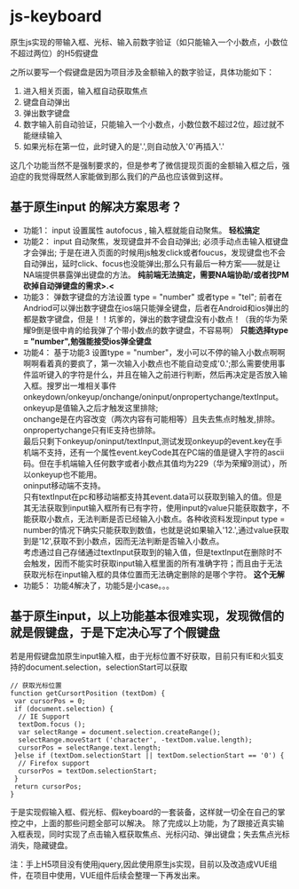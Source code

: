 # js-keyboard
原生js实现的带输入框、光标、输入前数字验证（如只能输入一个小数点，小数位不超过两位）的H5假键盘

之所以要写一个假键盘是因为项目涉及金额输入的数字验证，具体功能如下：
1. 进入相关页面，输入框自动获取焦点
2. 键盘自动弹出
3. 弹出数字键盘
4. 数字输入前自动验证，只能输入一个小数点，小数位数不超过2位，超过就不能继续输入
5. 如果光标在第一位，此时键入的是'.',则自动放入'0'再插入'.'

这几个功能当然不是强制要求的，但是参考了微信提现页面的金额输入框之后，强迫症的我觉得既然人家能做到那么我们的产品也应该做到这样。

## 基于原生input 的解决方案思考？

* 功能1： input 设置属性 autofocus , 输入框就能自动聚焦。 **轻松搞定**
* 功能2： input 自动聚焦，发现键盘并不会自动弹出; 必须手动点击输入框键盘才会弹出; 于是在进入页面的时候用js触发click或者foucus，发现键盘也不会自动弹出，延时click、focus也没能弹出;那么只有最后一种方案——就是让NA端提供暴露弹出键盘的方法。 **纯前端无法搞定，需要NA端协助/或者找PM砍掉自动弹键盘的需求>.<**
* 功能3： 弹数字键盘的方法设置 type = "number" 或者type = "tel"; 前者在Andriod可以弹出数字键盘在ios端只能弹全键盘，后者在Android和ios弹出的都是数字键盘，但是！！坑爹的，弹出的数字键盘没有小数点！（我的华为荣耀9倒是很中肯的给我弹了个带小数点的数字键盘，不容易啊） **只能选择type = "number",勉强能接受ios弹全键盘**
* 功能4： 基于功能3 设置type = "number"，发小可以不停的输入小数点啊啊啊啊看着真的要疯了，第一次输入小数点也不能自动变成'0.';那么需要使用事件监听键入的字符是什么，并且在输入之前进行判断，然后再决定是否放入输入框。搜罗出一堆相关事件onkeydown/onkeyup/onchange/oninput/onpropertychange/textInput。</br>onkeyup是值输入之后才触发这里排除;</br>onchange是在内容改变（两次内容有可能相等）且失去焦点时触发,排除。</br>onpropertychange只有IE支持也排除。</br>最后只剩下onkeyup/oninput/textInput,测试发现onkeyup的event.key在手机端不支持，还有一个属性event.keyCode其在PC端的值是键入字符的ascii码。但在手机端输入任何数字或者小数点其值均为229（华为荣耀9测试），所以onkeyup也不能用。</br>oninput移动端不支持。</br>只有textInput在pc和移动端都支持其event.data可以获取到输入的值。但是其无法获取到input输入框所有已有字符，使用input的value只能获取数字，不能获取小数点，无法判断是否已经输入小数点。各种收资料发现input type = number的情况下确实只能获取到数值，也就是说如果输入'12.',通过value获取到是'12',获取不到小数点，因而无法判断是否输入小数点。</br>考虑通过自己存储通过textInput获取到的输入值，但是textInput在删除时不会触发，因而不能实时获取input输入框里面的所有准确字符；而且由于无法获取光标在input输入框的具体位置而无法确定删除的是哪个字符。 **这个无解**
* 功能5： 功能4解决了，功能5是小case。。。

## 基于原生input，以上功能基本很难实现，发现微信的就是假键盘，于是下定决心写了个假键盘
若是用假键盘加原生input输入框，由于光标位置不好获取，目前只有IE和火狐支持的document.selection，selectionStart可以获取
```
// 获取光标位置
function getCursortPosition (textDom) {
 var cursorPos = 0;
 if (document.selection) {
  // IE Support
  textDom.focus ();
  var selectRange = document.selection.createRange();
  selectRange.moveStart ('character', -textDom.value.length);
  cursorPos = selectRange.text.length;
 }else if (textDom.selectionStart || textDom.selectionStart == '0') {
  // Firefox support
  cursorPos = textDom.selectionStart;
 }
 return cursorPos;
}
```
于是实现假输入框、假光标、假keyboard的一套装备，这样就一切全在自己的掌控之中，上面的那些问题全部可以解决。
除了完成以上功能，为了跟接近真实输入框表现，同时实现了点击输入框获取焦点、光标闪动、弹出键盘；失去焦点光标消失，隐藏键盘。<br>

注：手上H5项目没有使用jquery,因此使用原生js实现，目前以及改造成VUE组件，在项目中使用，VUE组件后续会整理一下再发出来。
